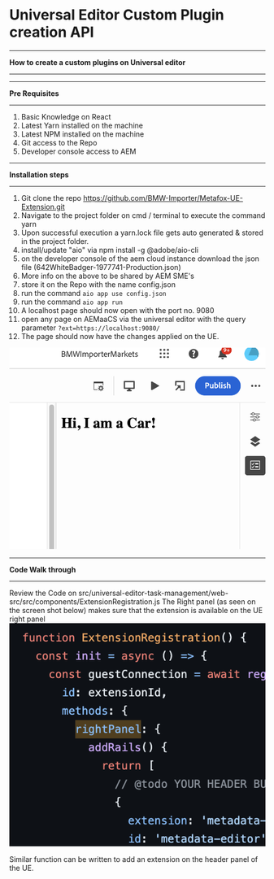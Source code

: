 # Universal Editor Custom Plugin creation API
***
**How to create a custom plugins on Universal editor**
***

***
**Pre Requisites**
***

1. Basic Knowledge on React
2. Latest Yarn installed on the machine
3. Latest NPM installed on the machine
4. Git access to the Repo
5. Developer console access to AEM

***
**Installation steps**
***

1. Git clone the repo https://github.com/BMW-Importer/Metafox-UE-Extension.git
2. Navigate to the project folder on cmd / terminal to execute the command yarn
3. Upon successful execution a yarn.lock file gets auto generated & stored in the project folder.
4. install/update "aio" via npm install -g @adobe/aio-cli
5. on the developer console of the aem cloud instance download the json file (642WhiteBadger-1977741-Production.json) 
6. More info on the above to be shared by AEM SME's
7. store it on the Repo with the name config.json
8. run the command `aio app use config.json`
9. run the command `aio app run`
10. A localhost page should now open with the port no. 9080
11. open any page on AEMaaCS via the universal editor with the query parameter `?ext=https://localhost:9080/`
12. The page should now have the changes applied on the UE. 

![](../resources/new_right_rail_icon.png)

***
**Code Walk through**
***

Review the Code  on  src/universal-editor-task-management/web-src/src/components/ExtensionRegistration.js
The Right panel (as seen on the screen shot below) makes sure that the extension is available on the UE right panel
![](../resources/ExtensionRegistration.png)

Similar function can be written to add an extension on the header panel of the UE.
